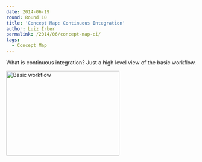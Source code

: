 ```yaml
---
date: 2014-06-19
round: Round 10
title: 'Concept Map: Continuous Integration'
author: Luiz Irber
permalink: /2014/06/concept-map-ci/
tags:
  - Concept Map
---
```

What is continuous integration? Just a high level view of the basic workflow.

[<img class="size-medium wp-image-7877" alt="Basic workflow" src="/software-carpentry-training-website/uploads/2014/06/IMG_20140619_223026-300x225.jpg" width="300" height="225" />][1]

 [1]: /software-carpentry-training-website/uploads/2014/06/IMG_20140619_223026.jpg
